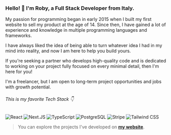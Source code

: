 ### Hello! 👋 I'm Roby, a Full Stack Developer from Italy.

My passion for programming began in early 2015 when I built my first website to sell my product at the age of 14. Since then, I have gained a lot of experience and knowledge in multiple programming languages and frameworks.

I have always liked the idea of being able to turn whatever idea I had in my mind into reality, and now I am here to help you build yours.

If you're seeking a partner who develops high-quality code and is dedicated to working on your project fully focused on every minimal detail, then I'm here for you!

I'm a freelancer, but I am open to long-term project opportunities and jobs with growth potential.

###### This is my favorite Tech Stack 👇

![React](https://img.shields.io/badge/React-000000?logo=react)
![Next.JS](https://img.shields.io/badge/Next.JS-000000?logo=nextdotjs)
![TypeScript](https://img.shields.io/badge/TypeScript-000000?logo=typescript)
![PostgreSQL](https://img.shields.io/badge/PostgreSQL-000000?logo=postgresql)
![Stripe](https://img.shields.io/badge/Stripe-000000?logo=stripe)
![Tailwind CSS](https://img.shields.io/badge/Tailwind_CSS-000000?logo=tailwindcss)

> You can explore the projects I've developed on **[my website](https://robycodes.com/)**.
